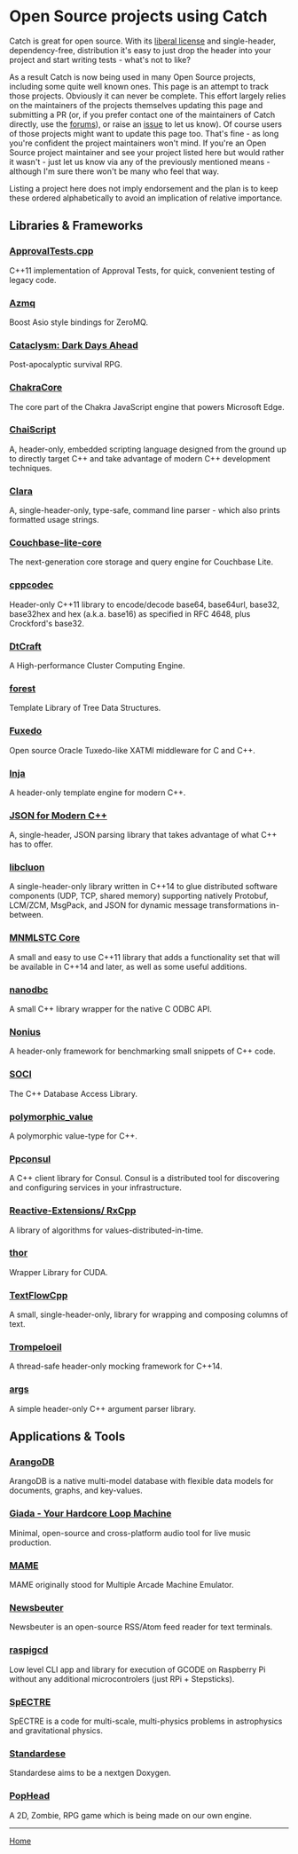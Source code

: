 <a id="top"></a>
# Open Source projects using Catch

Catch is great for open source. With its [liberal license](../LICENSE.txt) and single-header, dependency-free, distribution
it's easy to just drop the header into your project and start writing tests - what's not to like?

As a result Catch is now being used in many Open Source projects, including some quite well known ones.
This page is an attempt to track those projects. Obviously it can never be complete.
This effort largely relies on the maintainers of the projects themselves updating this page and submitting a PR
(or, if you prefer contact one of the maintainers of Catch directly, use the
[forums](https://groups.google.com/forum/?fromgroups#!forum/catch-forum)), or raise an [issue](https://github.com/philsquared/Catch/issues) to let us know).
Of course users of those projects might want to update this page too. That's fine - as long you're confident the project maintainers won't mind.
If you're an Open Source project maintainer and see your project listed here but would rather it wasn't -
just let us know via any of the previously mentioned means - although I'm sure there won't be many who feel that way.

Listing a project here does not imply endorsement and the plan is to keep these ordered alphabetically to avoid an implication of relative importance.

## Libraries & Frameworks

### [ApprovalTests.cpp](https://github.com/approvals/ApprovalTests.cpp)
C++11 implementation of Approval Tests, for quick, convenient testing of legacy code.

### [Azmq](https://github.com/zeromq/azmq)
Boost Asio style bindings for ZeroMQ.

### [Cataclysm: Dark Days Ahead](https://github.com/CleverRaven/Cataclysm-DDA)
Post-apocalyptic survival RPG.

### [ChakraCore](https://github.com/Microsoft/ChakraCore)
The core part of the Chakra JavaScript engine that powers Microsoft Edge.

### [ChaiScript](https://github.com/ChaiScript/ChaiScript)
A, header-only, embedded scripting language designed from the ground up to directly target C++ and take advantage of modern C++ development techniques.

### [Clara](https://github.com/philsquared/Clara)
A, single-header-only, type-safe, command line parser - which also prints formatted usage strings.

### [Couchbase-lite-core](https://github.com/couchbase/couchbase-lite-core)
The next-generation core storage and query engine for Couchbase Lite.

### [cppcodec](https://github.com/tplgy/cppcodec)
Header-only C++11 library to encode/decode base64, base64url, base32, base32hex and hex (a.k.a. base16) as specified in RFC 4648, plus Crockford's base32.

### [DtCraft](https://github.com/twhuang-uiuc/DtCraft)
A High-performance Cluster Computing Engine.

### [forest](https://github.com/xorz57/forest)
Template Library of Tree Data Structures.

### [Fuxedo](https://github.com/fuxedo/fuxedo)
Open source Oracle Tuxedo-like XATMI middleware for C and C++.

### [Inja](https://github.com/pantor/inja)
A header-only template engine for modern C++.

### [JSON for Modern C++](https://github.com/nlohmann/json)
A, single-header, JSON parsing library that takes advantage of what C++ has to offer.

### [libcluon](https://github.com/chrberger/libcluon)
A single-header-only library written in C++14 to glue distributed software components (UDP, TCP, shared memory) supporting natively Protobuf, LCM/ZCM, MsgPack, and JSON for dynamic message transformations in-between. 

### [MNMLSTC Core](https://github.com/mnmlstc/core)
A small and easy to use C++11 library that adds a functionality set that will be available in C++14 and later, as well as some useful additions.

### [nanodbc](https://github.com/lexicalunit/nanodbc/)
A small C++ library wrapper for the native C ODBC API.

### [Nonius](https://github.com/libnonius/nonius)
A header-only framework for benchmarking small snippets of C++ code.

### [SOCI](https://github.com/SOCI/soci)
The C++ Database Access Library.

### [polymorphic_value](https://github.com/jbcoe/polymorphic_value)
A polymorphic value-type for C++.

### [Ppconsul](https://github.com/oliora/ppconsul)
A C++ client library for Consul. Consul is a distributed tool for discovering and configuring services in your infrastructure.

### [Reactive-Extensions/ RxCpp](https://github.com/Reactive-Extensions/RxCpp)
A library of algorithms for values-distributed-in-time.

### [thor](https://github.com/xorz57/thor)
Wrapper Library for CUDA.

### [TextFlowCpp](https://github.com/philsquared/textflowcpp)
A small, single-header-only, library for wrapping and composing columns of text.

### [Trompeloeil](https://github.com/rollbear/trompeloeil)
A thread-safe header-only mocking framework for C++14.

### [args](https://github.com/Taywee/args)
A simple header-only C++ argument parser library.

## Applications & Tools

### [ArangoDB](https://github.com/arangodb/arangodb)
ArangoDB is a native multi-model database with flexible data models for documents, graphs, and key-values.

### [Giada - Your Hardcore Loop Machine](https://github.com/monocasual/giada)
Minimal, open-source and cross-platform audio tool for live music production.

### [MAME](https://github.com/mamedev/mame)
MAME originally stood for Multiple Arcade Machine Emulator.

### [Newsbeuter](https://github.com/akrennmair/newsbeuter)
Newsbeuter is an open-source RSS/Atom feed reader for text terminals.

### [raspigcd](https://github.com/pantadeusz/raspigcd)
Low level CLI app and library for execution of GCODE on Raspberry Pi without any additional microcontrolers (just RPi + Stepsticks).

### [SpECTRE](https://github.com/sxs-collaboration/spectre)
SpECTRE is a code for multi-scale, multi-physics problems in astrophysics and gravitational physics.

### [Standardese](https://github.com/foonathan/standardese)
Standardese aims to be a nextgen Doxygen.

### [PopHead](https://github.com/SPC-Some-Polish-Coders/PopHead)
A 2D, Zombie, RPG game which is being made on our own engine.

---

[Home](Readme.md#top)
